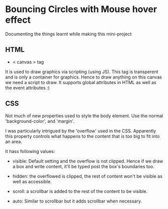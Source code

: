 # Bouncing Circles with Mouse hover effect

Documenting the things learnt while making this mini-project

## HTML
- < canvas > tag<br/>

It is used to draw graphics via scripting (using JS). This tag is transperent and is only a container for graphics. Hence to draw anything on this canvas we need a script to draw. It supports global attributes in HTML as well as the event attributes :)

## CSS

Not much of new properties used to style the body element. Use the normal 'background-color', and 'margin'.

I was particularly intrigued by the 'overflow' used in the CSS. 
Apparently this property controls what happens to the content that is too big to fit into an area.

It hass following values:
- visible: Default setting and the overflow is not clipped. Hence if we draw a box and write content, it'll be typed post the box's boundaries too.

- hidden: the overflowed is clipped, the rest of content won't be visible as well as accessible.

- scroll: a scrollbar is added to the rest of the content to be visible.

- auto: Similar to scrollbar but it adds scrollbar when necessary.
